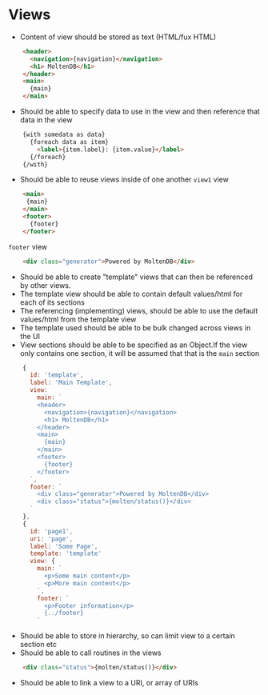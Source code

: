 # Views
- Content of view should be stored as text (HTML/fux HTML)
```html
    <header>
      <navigation>{navigation}</navigation>
      <h1> MoltenDB</h1>
    </header>
    <main>
      {main}
    </main>
```
- Should be able to specify data to use in the view and then reference that
  data in the view
```html
    {with somedata as data}
      {foreach data as item}
        <label>{item.label}: {item.value}</label>
      {/foreach}
    {/with}
```
- Should be able to reuse views inside of one another
  `view1` view
```html
    <main>
     {main}
    </main>
    <footer>
      {footer}
    </footer>
```
  `footer` view
```html
    <div class="generator">Powered by MoltenDB</div>
```
- Should be able to create "template" views that can then be referenced by
  other views.
- The template view should be able to contain default values/html for each of
  its sections
- The referencing (implementing) views, should be able to use the default
  values/html from the template view
- The template used should be able to be bulk changed across views in the UI
- View sections should be able to be specified as an Object.If the view only
  contains one section, it will be assumed that that is the `main` section
```javascript
    {
      id: 'template',
      label: 'Main Template',
      view:
        main: `
        <header>
          <navigation>{navigation}</navigation>
          <h1> MoltenDB</h1>
        </header>
        <main>
          {main}
        </main>
        <footer>
          {footer}
        </footer>
      `,
      footer: `
        <div class="generator">Powered by MoltenDB</div>
        <div class="status">{molten/status()}</div>
      `
    },
    {
      id: 'page1',
      uri: 'page',
      label: 'Some Page',
      template: 'template'
      view: {
        main: `
          <p>Some main content</p>
          <p>More main content</p>
        `,
        footer: `
          <p>Footer information</p>
          {../footer}
        `
```
- Should be able to store in hierarchy, so can limit view to a certain section
  etc
- Should be able to call routines in the views
```html
    <div class="status">{molten/status()}</div>
```
- Should be able to link a view to a URI, or array of URIs
